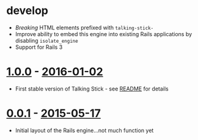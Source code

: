 # develop
* *Breaking* HTML elements prefixed with `talking-stick-`
* Improve ability to embed this engine into existing Rails applications by disabling `isolate_engine`
* Support for Rails 3

# [1.0.0](https://github.com/mojolingo/talking_stick/compare/v0.0.1...v1.0.0) - [2016-01-02](https://rubygems.org/gems/talking_stick/versions/1.0.0)
* First stable version of Talking Stick - see [README](https://github.com/mojolingo/talking_stick/blob/v1.0.0/README.md) for details

# [0.0.1](https://github.com/mojolingo/talking_stick/releases/tag/v0.0.1) - [2015-05-17](https://rubygems.org/gems/talking_stick/versions/0.0.1)
* Initial layout of the Rails engine...not much function yet
